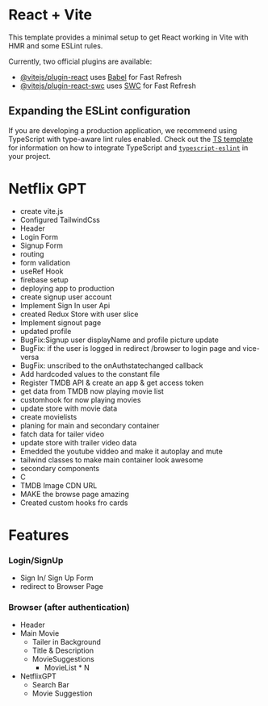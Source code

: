 # React + Vite

This template provides a minimal setup to get React working in Vite with HMR and some ESLint rules.

Currently, two official plugins are available:

- [@vitejs/plugin-react](https://github.com/vitejs/vite-plugin-react/blob/main/packages/plugin-react) uses [Babel](https://babeljs.io/) for Fast Refresh
- [@vitejs/plugin-react-swc](https://github.com/vitejs/vite-plugin-react/blob/main/packages/plugin-react-swc) uses [SWC](https://swc.rs/) for Fast Refresh

## Expanding the ESLint configuration

If you are developing a production application, we recommend using TypeScript with type-aware lint rules enabled. Check out the [TS template](https://github.com/vitejs/vite/tree/main/packages/create-vite/template-react-ts) for information on how to integrate TypeScript and [`typescript-eslint`](https://typescript-eslint.io) in your project.

# Netflix GPT
- create vite.js
- Configured TailwindCss
- Header
- Login Form
- Signup Form
- routing
- form validation
- useRef Hook
- firebase setup
- deploying app to production 
- create signup user account
- Implement Sign In user Api
- created Redux Store with user slice
- Implement signout page
- updated profile
- BugFix:Signup user displayName and profile picture update
- BugFix: if the user is logged in redirect /browser to login page and vice-versa
- BugFix: unscribed to the onAuthstatechanged callback
- Add hardcoded values to the constant file
- Register TMDB API & create an app & get access token 
- get data from TMDB now playing movie list
- customhook for now playing movies
- update store with movie data
- create movielists
- planing for main and secondary container
- fatch data for tailer video
- update store with trailer video data
- Emedded the youtube viddeo and make it autoplay and mute
- tailwind classes to make main container look awesome
- secondary components
- C
- TMDB Image CDN URL
- MAKE the browse page amazing 
- Created custom hooks fro cards


 


# Features
### Login/SignUp
- Sign In/ Sign Up Form
- redirect to Browser Page


### Browser (after authentication)
- Header
- Main Movie
    - Tailer in Background
    - Title & Description
    - MovieSuggestions
        - MovieList * N
- NetflixGPT
    - Search Bar
    - Movie Suggestion